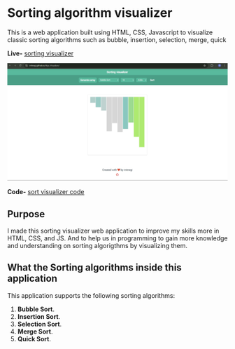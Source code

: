 # Sorting algorithm visualizer

This is a web application built using HTML, CSS, Javascript to visualize classic sorting algorithms such as bubble, insertion, selection, merge, quick 

**Live-** [sorting visualizer](https://initnegi.github.io/Algo_Visualizer/
) 

<p align="center">
  <img src="https://github.com/initnegi/Algo_Visualizer/blob/main/images/desktop-sort-visualizer.jpg" alt="Image" width="600" height="auto">
</p>

**Code-** [sort visualizer code](https://github.com/initnegi/Algo_Visualizer)

## Purpose

I made this sorting visualizer web application to improve my skills more in
HTML, CSS, and JS. And to help us in programming to gain more knowledge and understanding on sorting algorigthms by visualizing them.

## What the Sorting algorithms inside this application

This application supports the following sorting algorithms:

1. **Bubble Sort**.
2. **Insertion Sort**.
3. **Selection Sort**.
4. **Merge Sort**.
5. **Quick Sort**.
